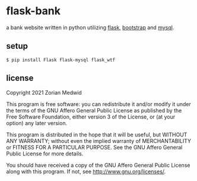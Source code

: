 # flask-bank

a bank website written in python utilizing
[flask](https://flask.palletsprojects.com/en/2.0.x/),
[bootstrap](https://getbootstrap.com/) and
[mysql](https://www.mysql.com/).

## setup

```
$ pip install Flask flask-mysql flask_wtf
```

## license
Copyright 2021  Zorian Medwid

This program is free software: you can redistribute it and/or modify it under
the terms of the GNU Affero General Public License as published by the
Free Software Foundation, either version 3 of the License, or (at your option)
any later version.

This program is distributed in the hope that it will be useful, but WITHOUT ANY
WARRANTY; without even the implied warranty of MERCHANTABILITY or FITNESS FOR A
PARTICULAR PURPOSE. See the GNU Affero General Public License for more details.

You should have received a copy of the GNU Affero General Public License along
with this program. If not, see http://www.gnu.org/licenses/.
